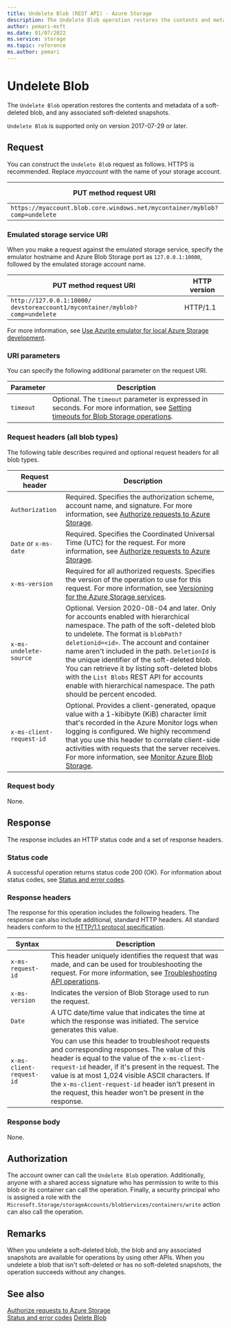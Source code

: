 ```yaml
---
title: Undelete Blob (REST API) - Azure Storage
description: The Undelete Blob operation restores the contents and metadata of a soft-deleted blob, and any associated soft-deleted snapshots.
author: pemari-msft
ms.date: 01/07/2022
ms.service: storage
ms.topic: reference
ms.author: pemari
---
```


# Undelete Blob

The `Undelete Blob` operation restores the contents and metadata of a soft-deleted blob, and any associated soft-deleted snapshots.

`Undelete Blob` is supported only on version 2017-07-29 or later.  
  
## Request  

You can construct the `Undelete Blob` request as follows. HTTPS is recommended. Replace *myaccount* with the name of your storage account.  
  
|PUT method request URI|HTTP version|  
|----------------------------|------------------|  
|`https://myaccount.blob.core.windows.net/mycontainer/myblob?comp=undelete`|HTTP/1.1|  
  
### Emulated storage service URI  

When you make a request against the emulated storage service, specify the emulator hostname and Azure Blob Storage port as `127.0.0.1:10000`, followed by the emulated storage account name.  
  
|PUT method request URI|HTTP version|  
|----------------------------|------------------|  
|`http://127.0.0.1:10000/ devstoreaccount1/mycontainer/myblob?comp=undelete`|HTTP/1.1|  
  
For more information, see [Use Azurite emulator for local Azure Storage development](/azure/storage/common/storage-use-azurite).  
  
### URI parameters  

You can specify the following additional parameter on the request URI.  
  
|Parameter|Description|  
|---------------|-----------------|  
|`timeout`|Optional. The `timeout` parameter is expressed in seconds. For more information, see [Setting timeouts for Blob Storage operations](Setting-Timeouts-for-Blob-Service-Operations.md).|  
  
### Request headers (all blob types)  

The following table describes required and optional request headers for all blob types.  
  
|Request header|Description|  
|--------------------|-----------------|  
|`Authorization`|Required. Specifies the authorization scheme, account name, and signature. For more information, see [Authorize requests to Azure Storage](authorize-requests-to-azure-storage.md).|  
|`Date` or `x-ms-date`|Required. Specifies the Coordinated Universal Time (UTC) for the request. For more information, see [Authorize requests to Azure Storage](authorize-requests-to-azure-storage.md).|  
|`x-ms-version`|Required for all authorized requests. Specifies the version of the operation to use for this request. For more information, see [Versioning for the Azure Storage services](Versioning-for-the-Azure-Storage-Services.md).|   
|`x-ms-undelete-source`|Optional. Version 2020-08-04 and later. Only for accounts enabled with hierarchical namespace. The path of the soft-deleted blob to undelete. The format is `blobPath?deletionid=<id>`. The account and container name aren't included in the path. `DeletionId` is the unique identifier of the soft-deleted blob. You can retrieve it by listing soft-deleted blobs with the `List Blobs` REST API for accounts enable with hierarchical namespace. The path should be percent encoded.| 
|`x-ms-client-request-id`|Optional. Provides a client-generated, opaque value with a 1-kibibyte (KiB) character limit that's recorded in the Azure Monitor logs when logging is configured. We highly recommend that you use this header to correlate client-side activities with requests that the server receives. For more information, see [Monitor Azure Blob Storage](/azure/storage/blobs/monitor-blob-storage).|
  
### Request body  

None.  
  
## Response  

The response includes an HTTP status code and a set of response headers.  
  
### Status code  

A successful operation returns status code 200 (OK). For information about status codes, see [Status and error codes](Status-and-Error-Codes2.md).  
  
### Response headers  

The response for this operation includes the following headers. The response can also include additional, standard HTTP headers. All standard headers conform to the [HTTP/1.1 protocol specification](https://go.microsoft.com/fwlink/?linkid=150478).  
  
|Syntax|Description|  
|------------|-----------------|  
|`x-ms-request-id`|This header uniquely identifies the request that was made, and can be used for troubleshooting the request. For more information, see [Troubleshooting API operations](Troubleshooting-API-Operations.md).|  
|`x-ms-version`|Indicates the version of Blob Storage used to run the request.|  
|`Date`|A UTC date/time value that indicates the time at which the response was initiated. The service generates this value.|  
|`x-ms-client-request-id`|You can use this header to troubleshoot requests and corresponding responses. The value of this header is equal to the value of the `x-ms-client-request-id` header, if it's present in the request. The value is at most 1,024 visible ASCII characters. If the `x-ms-client-request-id` header isn't present in the request, this header won't be present in the response.|  
  
### Response body  

None.  
  
## Authorization  

The account owner can call the `Undelete Blob` operation. Additionally, anyone with a shared access signature who has permission to write to this blob or its container can call the operation. Finally, a security principal who is assigned a role with the `Microsoft.Storage/storageAccounts/blobServices/containers/write` action can also call the operation.  
  
## Remarks  

When you undelete a soft-deleted blob, the blob and any associated snapshots are available for operations by using other APIs. When you undelete a blob that isn't soft-deleted or has no soft-deleted snapshots, the operation succeeds without any changes.
  
## See also  

[Authorize requests to Azure Storage](authorize-requests-to-azure-storage.md)   
[Status and error codes](Status-and-Error-Codes2.md)
[Delete Blob](Delete-Blob.md)
